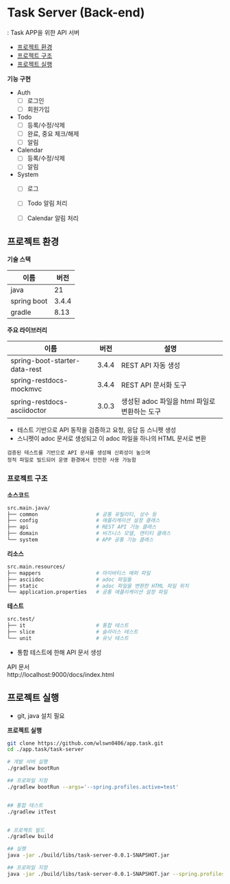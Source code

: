 # Task Server (Back-end)
: Task APP을 위한 API 서버

- [프로젝트 환경](#프로젝트-환경)
- [프로젝트 구조](#프로젝트-구조)
- [프로젝트 실행](#프로젝트-실행)


**기능 구현**
- Auth
  - [ ] 로그인
  - [ ] 회원가입
- Todo
  - [ ] 등록/수정/삭제
  - [ ] 완료, 중요 체크/해제
  - [ ] 알림
- Calendar
  - [ ] 등록/수정/삭제
  - [ ] 알림
- System
  - [ ] 로그
  - [ ] Todo 알림 처리
  - [ ] Calendar 알림 처리



## 프로젝트 환경

**기술 스택**

이름 | 버전 
---|---
java | 21 
spring boot | 3.4.4
gradle | 8.13


**주요 라이브러리**

이름 | 버전    | 설명
---|-------|---
spring-boot-starter-data-rest | 3.4.4 | REST API 자동 생성
spring-restdocs-mockmvc | 3.4.4 | REST API 문서화 도구
spring-restdocs-asciidoctor | 3.0.3 | 생성된 adoc 파일을 html 파일로 변환하는 도구

- 테스트 기반으로 API 동작을 검증하고 요청, 응답 등 스니펫 생성
- 스니펫이 adoc 문서로 생성되고 이 adoc 파일을 하나의 HTML 문서로 변환

```
검증된 테스트를 기반으로 API 문서를 생성해 신뢰성이 높으며
정적 파일로 빌드되어 운영 환경에서 안전한 사용 가능함
```


### 프로젝트 구조

**소스코드**
```bash
src.main.java/
├── common                   # 공통 유틸리티, 상수 등
├── config                   # 애플리케이션 설정 클래스
├── api                      # REST API 기능 클래스
├── domain                   # 비즈니스 모델, 엔티티 클래스
└── system                   # APP 공통 기능 클래스
```

**리소스**
```bash
src.main.resources/
├── mappers                  # 마이바티스 매퍼 파일
├── asciidoc                 # adoc 파일들
├── static                   # adoc 파일을 변환한 HTML 파일 위치
└── application.properties   # 공통 애플리케이션 설정 파일
```

**테스트**
```bash
src.test/
├── it                       # 통합 테스트
├── slice                    # 슬라이스 테스트
└── unit                     # 유닛 테스트
```

- 통합 테스트에 한해 API 문서 생성


API 문서  
http://localhost:9000/docs/index.html



## 프로젝트 실행

- git, java 설치 필요


**프로젝트 실행**
```bash
git clone https://github.com/wlswn0406/app.task.git
cd ./app.task/task-server

# 개발 서버 실행
./gradlew bootRun

## 프로파일 지정
./gradlew bootRun --args='--spring.profiles.active=test'


## 통합 테스트
./gradlew itTest


# 프로젝트 빌드
./gradlew build

## 실행
java -jar ./build/libs/task-server-0.0.1-SNAPSHOT.jar

## 프로파일 지정
java -jar ./build/libs/task-server-0.0.1-SNAPSHOT.jar --spring.profiles.active=prod
```